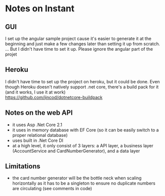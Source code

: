 # Notes on Instant

## GUI

I set up the angular sample project cause it's easier to generate it at the beginning and just make a few changes later than setting it up from scratch.
... But I didn't have time to set it up. Please ignore the angular part of the projet

## Heroku

I didn't have time to set up the project on heroku, but it could be done. Even though Heroku doesn't natively support .net core, there's a build pack for it (and it works, I use it at work)  
https://github.com/jincod/dotnetcore-buildpack

## Notes on the web API

* it uses Asp .Net Core 2.1
* it uses in memory database with EF Core (so it can be easily switch to a proper relational database)
* uses built in .Net Core DI
* at a high level, it only consist of 3 layers: a API layer, a business layer (AccountService and CardNumberGenerator), and a data layer

## Limitations

* the card number generator will be the bottle neck when scaling horizontally as it has to be a singleton to ensure no duplicate numbers are circulating (see comments in code)